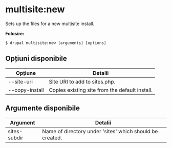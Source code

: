# multisite:new
Sets up the files for a new multisite install.

**Folosire:**
```
$ drupal multisite:new [arguments] [options]
```

## Opțiuni disponibile
Opțiune | Detalii
-------|-------------
--site-uri | Site URI to add to sites.php.
--copy-install | Copies existing site from the default install.

## Argumente disponibile
Argument | Detalii
---------|-------------
sites-subdir | Name of directory under 'sites' which should be created.
